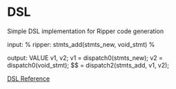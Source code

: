 # DSL

Simple DSL implementation for Ripper code generation

input:   % ripper: stmts_add(stmts_new, void_stmt) %

output:
    VALUE v1, v2;
    v1 = dispatch0(stmts_new);
    v2 = dispatch0(void_stmt);
    $$ = dispatch2(stmts_add, v1, v2);

[DSL Reference](https://ruby-doc.org/stdlib-2.6/libdoc/ripper/rdoc/DSL.html)
